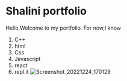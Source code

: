 
# Shalini portfolio



Hello,Welcome to my portfolio.
For now,I know 
1. C++
2. html
3. Css
4. Javascript
5. react
6. repl.it
![Screenshot_20221224_170129](https://user-images.githubusercontent.com/117537521/209433905-23b78d1d-4093-47cd-8133-64ad89747264.png)
